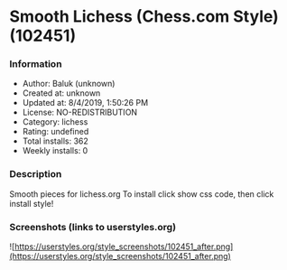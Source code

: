 # Smooth Lichess (Chess.com Style) (102451)

### Information
- Author: Baluk (unknown)
- Created at: unknown
- Updated at: 8/4/2019, 1:50:26 PM
- License: NO-REDISTRIBUTION
- Category: lichess
- Rating: undefined
- Total installs: 362
- Weekly installs: 0


### Description
Smooth pieces for lichess.org
To install click show css code, then click install style!


### Screenshots (links to userstyles.org)
![https://userstyles.org/style_screenshots/102451_after.png](https://userstyles.org/style_screenshots/102451_after.png)


